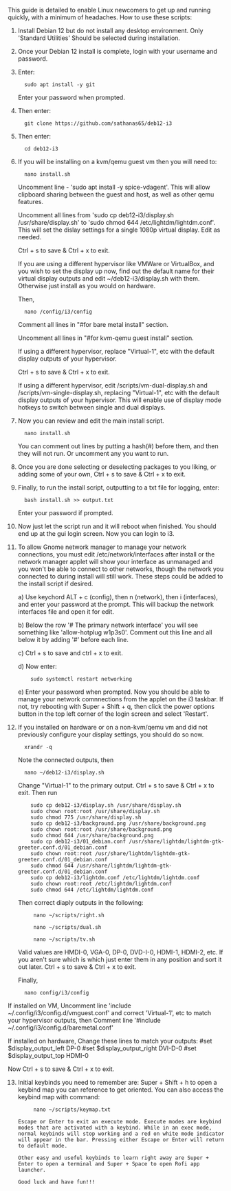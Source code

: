 This guide is detailed to enable Linux newcomers to get up and running quickly, with a minimum of headaches. How to use these scripts:

1. Install Debian 12 but do not install any desktop environment. Only 'Standard Utilities' Should be selected during installation. 
2. Once your Debian 12 install is complete, login with your username and password.
3. Enter:

         sudo apt install -y git
   
   Enter your password when prompted. 
4. Then enter:

         git clone https://github.com/sathanas65/deb12-i3
   
5. Then enter:

         cd deb12-i3
   
6. If you will be installing on a kvm/qemu guest vm then you will need to:

         nano install.sh

   Uncomment line - 'sudo apt install -y spice-vdagent'. This will allow clipboard sharing between the guest and host, as well as other qemu features.
   
   Uncomment all lines from 'sudo cp deb12-i3/display.sh /usr/share/display.sh' to 'sudo chmod 644 /etc/lightdm/lightdm.conf'. This will set the
      dislay settings for a single 1080p virtual display. Edit as needed.
   
   Ctrl + s to save & Ctrl + x to exit.

   If you are using a different hypervisor like VMWare or VirtualBox, and you wish to set the display up now,
      find out the default name for their virtual display outputs and edit ~/deb12-i3/display.sh with them. Otherwise just install as you would on hardware.

   Then,

         nano /config/i3/config

   Comment all lines in "#for bare metal install" section.
   
   Uncomment all lines in "#for kvm-qemu guest install" section.
   
   If using a different hypervisor, replace "Virtual-1", etc with the default display outputs of your hypervisor.
   
   Ctrl + s to save & Ctrl + x to exit.
   
   If using a different hypervisor, edit /scripts/vm-dual-display.sh and /scripts/vm-single-display.sh, replacing "Virtual-1", etc with the default
      display outputs of your hypervisor. This will enable use of display mode hotkeys to switch between single and dual displays. 

7. Now you can review and edit the main install script.

         nano install.sh

    You can comment out lines by putting a hash(#) before them, and then they will not run. Or uncomment any you want to run.
    
8. Once you are done selecting or deselecting packages to you liking, or adding some of your own, Ctrl + s to save & Ctrl + x to exit.    
9. Finally, to run the install script, outputting to a txt file for logging, enter:

         bash install.sh >> output.txt

    Enter your password if prompted.
10. Now just let the script run and it will reboot when finished. You should end up at the gui login screen. Now you can login to i3.
11. To allow Gnome network manager to manage your network connections, you must  edit /etc/network/interfaces after install or the network manager applet will show your
    interface as unmanaged and you won't be able to connect to other networks, though the network you connected to during install will still work. These steps could be added to the install script
    if desired.
      
    a) Use keychord ALT + c (config), then n (network), then i (interfaces), and enter your password at the prompt. This will backup the network interfaces file and open it for edit.
      
    b) Below the row '# The primary network interface' you will see something like 'allow-hotplug w1p3s0'. Comment out this line and all below it by adding '#' before each line.
      
    c) Ctrl + s to save and ctrl + x to exit.
      
    d) Now enter:
   
            sudo systemctl restart networking
      
     e) Enter your password when prompted. Now you should be able to manage your network comnnections from the applet on the i3 taskbar. If not, try rebooting with Super + Shift + q, then
          click the power options button in the top left corner of the login screen and select 'Restart'.
      
12. If you installed on hardware or on a non-kvm/qemu vm and did not previously configure your display settings, you should do so now.

          xrandr -q

     Note the connected outputs, then

          nano ~/deb12-i3/display.sh

    Change "Virtual-1" to the primary output.
    Ctrl + s to save & Ctrl + x to exit.
    Then run

            sudo cp deb12-i3/display.sh /usr/share/display.sh
            sudo chown root:root /usr/share/display.sh
            sudo chmod 775 /usr/share/display.sh
            sudo cp deb12-i3/background.png /usr/share/background.png
            sudo chown root:root /usr/share/background.png
            sudo chmod 644 /usr/share/background.png
            sudo cp deb12-i3/01_debian.conf /usr/share/lightdm/lightdm-gtk-greeter.conf.d/01_debian.conf
            sudo chown root:root /usr/share/lightdm/lightdm-gtk-greeter.conf.d/01_debian.conf
            sudo chmod 644 /usr/share/lightdm/lightdm-gtk-greeter.conf.d/01_debian.conf
            sudo cp deb12-i3/lightdm.conf /etc/lightdm/lightdm.conf
            sudo chown root:root /etc/lightdm/lightdm.conf
            sudo chmod 644 /etc/lightdm/lightdm.conf

    Then correct diaply outputs in the following:

             nano ~/scripts/right.sh

             nano ~/scripts/dual.sh

             nano ~/scripts/tv.sh
    
    Valid values are HMDI-0, VGA-0, DP-0, DVD-I-0, HDMI-1, HDMI-2, etc. If you aren't sure which is which just enter them in any position and sort it out later.
    Ctrl + s to save & Ctrl + x to exit.

    Finally,

          nano config/i3/config
   
   If installed on VM, Uncomment line 'include ~/.config/i3/config.d/vmguest.conf' and correct 'Virtual-1', etc to match your hypervisor outputs, then
         Comment line '#include ~/.config/i3/config.d/baremetal.conf'

   If installed on hardware, 
         Change these lines to match your outputs:
            #set $display_output_left DP-0
            #set $display_output_right DVI-D-0
            #set $display_output_top HDMI-0
   
   Now Ctrl + s to save & Ctrl + x to exit.

13. Initial keybinds you need to remember are:
        Super + Shift + h to open a keybind map you can reference to get oriented. You can also access the keybind map with command:
     
             nano ~/scripts/keymap.txt

        Escape or Enter to exit an execute mode. Execute modes are keybind modes that are activated with a keybind. While in an exec mode, normal keybinds will stop working and a red on white mode indicator
        will appear in the bar. Pressing either Escape or Enter will return to default mode. 

        Other easy and useful keybinds to learn right away are Super + Enter to open a terminal and Super + Space to open Rofi app launcher.
    
        Good luck and have fun!!!

